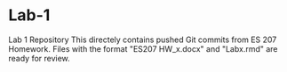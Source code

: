 # Lab-1
Lab 1 Repository
This directely contains pushed Git commits from ES 207 Homework.  Files with the format "ES207 HW_x.docx" and "Labx.rmd" are ready for review.
